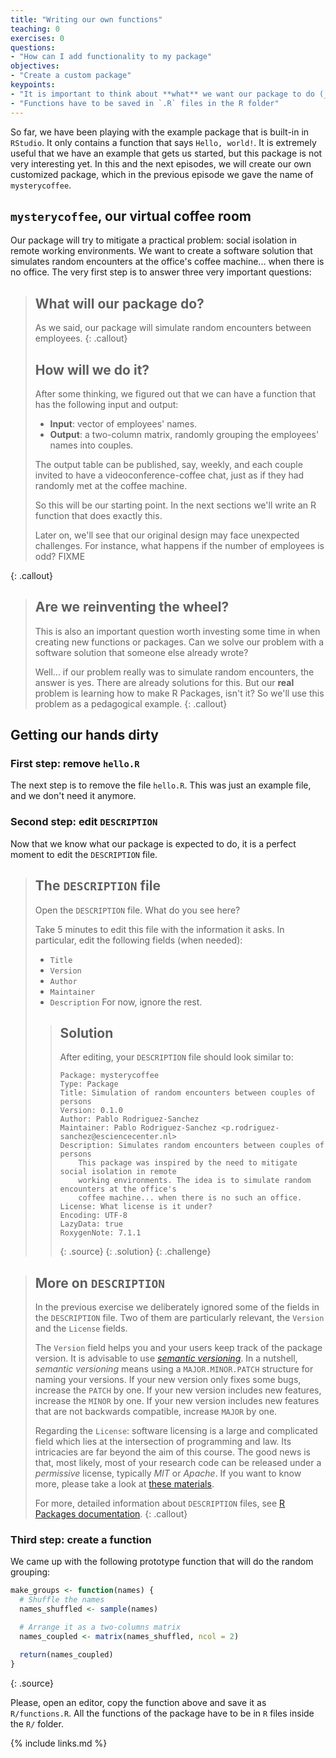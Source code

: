 ```yaml
---
title: "Writing our own functions"
teaching: 0
exercises: 0
questions:
- "How can I add functionality to my package"
objectives:
- "Create a custom package"
keypoints:
- "It is important to think about **what** we want our package to do (_design_) and **how** to do it (_implementation_). We also want to know **why** we need a new package (_avoid reinventing the wheel_)"
- "Functions have to be saved in `.R` files in the R folder"
---
```


So far, we have been playing with the example package that is built-in in `RStudio`.
It only contains a function that says `Hello, world!`.
It is extremely useful that we have an example that gets us started, but this package is not very interesting yet.
In this and the next episodes, we will create our own customized package, which in the previous episode we gave the name of `mysterycoffee`.

## `mysterycoffee`, our virtual coffee room

Our package will try to mitigate a practical problem: social isolation in remote working environments.
We want to create a software solution that simulates random encounters at the office's coffee machine... when there is no office.
The very first step is to answer three very important questions:

> ## What will our package do?
> As we said, our package will simulate random encounters between employees.
{: .callout}
> ## How will we do it?
> After some thinking, we figured out that we can have a function that has the following input and output:
>
> - **Input**: vector of employees' names.
> - **Output**: a two-column matrix, randomly grouping the employees' names into couples.
>
> The output table can be published, say, weekly, and each couple invited to have a videoconference-coffee chat, just as if they had randomly met at the coffee machine.
>
> So this will be our starting point.
> In the next sections we'll write an R function that does exactly this.
>
> Later on, we'll see that our original design may face unexpected challenges.
> For instance, what happens if the number of employees is odd? FIXME
> 
{: .callout}

> ## Are we reinventing the wheel?
> This is also an important question worth investing some time in when creating new functions or packages.
> Can we solve our problem with a software solution that someone else already wrote?
>
> Well... if our problem really was to simulate random encounters, the answer is yes.
> There are already solutions for this.
> But our **real** problem is learning how to make R Packages, isn't it?
> So we'll use this problem as a pedagogical example.
{: .callout}

## Getting our hands dirty 

### First step: remove `hello.R`
The next step is to remove the file `hello.R`.
This was just an example file, and we don't need it anymore.

### Second step: edit `DESCRIPTION`
Now that we know what our package is expected to do, it is a perfect moment to edit the `DESCRIPTION` file.

> ## The `DESCRIPTION` file
> Open the `DESCRIPTION` file.
> What do you see here?
>
> Take 5 minutes to edit this file with the information it asks.
> In particular, edit the following fields (when needed):
> - `Title`
> - `Version`
> - `Author`
> - `Maintainer`
> - `Description`
> For now, ignore the rest.
> > ## Solution
> > After editing, your `DESCRIPTION` file should look similar to:
> >
> > ~~~
> > Package: mysterycoffee
> > Type: Package
> > Title: Simulation of random encounters between couples of persons
> > Version: 0.1.0
> > Author: Pablo Rodriguez-Sanchez
> > Maintainer: Pablo Rodriguez-Sanchez <p.rodriguez-sanchez@esciencecenter.nl>
> > Description: Simulates random encounters between couples of persons
> >     This package was inspired by the need to mitigate social isolation in remote 
> >     working environments. The idea is to simulate random encounters at the office's
> >     coffee machine... when there is no such an office.
> > License: What license is it under?
> > Encoding: UTF-8
> > LazyData: true
> > RoxygenNote: 7.1.1
> > ~~~
> > {: .source}
> {: .solution}
{: .challenge}

> ## More on `DESCRIPTION`
> In the previous exercise we deliberately ignored some of the fields in the `DESCRIPTION` file.
> Two of them are particularly relevant, the `Version` and the `License` fields.
>
> The `Version` field helps you and your users keep track of the package version.
> It is advisable to use [_semantic versioning_](https://semver.org/).
> In a nutshell, _semantic versioning_ means using a `MAJOR.MINOR.PATCH` structure for naming your versions.
> If your new version only fixes some bugs, increase the `PATCH` by one.
> If your new version includes new features, increase the `MINOR` by one.
> If your new version includes new features that are not backwards compatible, increase `MAJOR` by one.
>
> Regarding the `License`: software licensing is a large and complicated field which lies at the intersection of programming and law.
> Its intricacies are far beyond the aim of this course.
> The good news is that, most likely, most of your research code can be released under a _permissive_ license, typically _MIT_ or _Apache_.
> If you want to know more, please take a look at [these materials](https://r-pkgs.org/license.html#license).
>
> For more, detailed information about `DESCRIPTION` files, see [R Packages documentation](https://r-pkgs.org/description.html).
{: .callout}

### Third step: create a function

We came up with the following prototype function that will do the random grouping:

~~~r
make_groups <- function(names) {
  # Shuffle the names
  names_shuffled <- sample(names)

  # Arrange it as a two-columns matrix
  names_coupled <- matrix(names_shuffled, ncol = 2)

  return(names_coupled)
}
~~~
{: .source}

Please, open an editor, copy the function above and save it as `R/functions.R`.
All the functions of the package have to be in `R` files inside the `R/` folder.

{% include links.md %}
